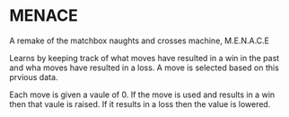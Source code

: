 # MENACE
A remake of the matchbox naughts and crosses machine, M.E.N.A.C.E

Learns by keeping track of what moves have resulted in a win in the past and wha moves have resulted in a loss. 
A move is selected based on this prvious data.

Each move is given a vaule of 0. If the move is used and results in a win then that vaule is raised. If it results in a loss then the value is lowered. 
